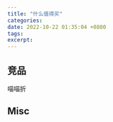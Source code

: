 ```yaml
---
title: "什么值得买"
categories: 
date: 2022-10-22 01:35:04 +0800
tags: 
excerpt: 
---
```





## 竞品

喵喵折

## Misc

